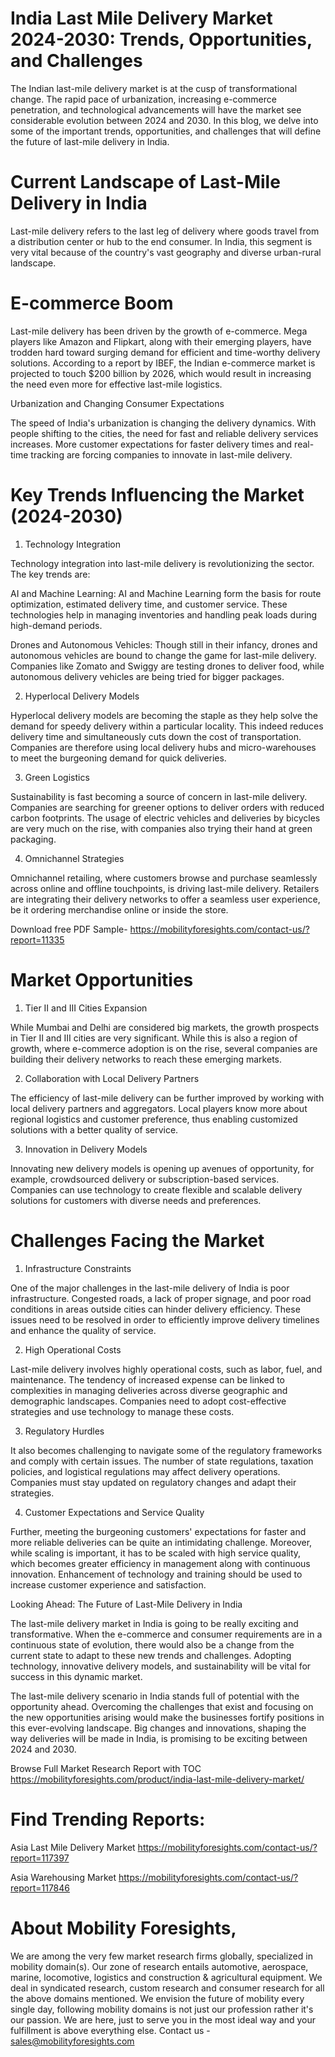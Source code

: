 # India Last Mile Delivery Market 2024-2030: Trends, Opportunities, and Challenges

The Indian last-mile delivery market is at the cusp of transformational change. The rapid pace of urbanization, increasing e-commerce penetration, and technological advancements will have the market see considerable evolution between 2024 and 2030. In this blog, we delve into some of the important trends, opportunities, and challenges that will define the future of last-mile delivery in India.

# Current Landscape of Last-Mile Delivery in India

Last-mile delivery refers to the last leg of delivery where goods travel from a distribution center or hub to the end consumer. In India, this segment is very vital because of the country's vast geography and diverse urban-rural landscape.

# E-commerce Boom

Last-mile delivery has been driven by the growth of e-commerce. Mega players like Amazon and Flipkart, along with their emerging players, have trodden hard toward surging demand for efficient and time-worthy delivery solutions. According to a report by IBEF, the Indian e-commerce market is projected to touch $200 billion by 2026, which would result in increasing the need even more for effective last-mile logistics.

Urbanization and Changing Consumer Expectations

The speed of India's urbanization is changing the delivery dynamics. With people shifting to the cities, the need for fast and reliable delivery services increases. More customer expectations for faster delivery times and real-time tracking are forcing companies to innovate in last-mile delivery.

# Key Trends Influencing the Market (2024-2030)

1. Technology Integration

Technology integration into last-mile delivery is revolutionizing the sector. The key trends are:

AI and Machine Learning: AI and Machine Learning form the basis for route optimization, estimated delivery time, and customer service. These technologies help in managing inventories and handling peak loads during high-demand periods.

Drones and Autonomous Vehicles: Though still in their infancy, drones and autonomous vehicles are bound to change the game for last-mile delivery. Companies like Zomato and Swiggy are testing drones to deliver food, while autonomous delivery vehicles are being tried for bigger packages.

2. Hyperlocal Delivery Models

Hyperlocal delivery models are becoming the staple as they help solve the demand for speedy delivery within a particular locality. This indeed reduces delivery time and simultaneously cuts down the cost of transportation. Companies are therefore using local delivery hubs and micro-warehouses to meet the burgeoning demand for quick deliveries.

3. Green Logistics

Sustainability is fast becoming a source of concern in last-mile delivery. Companies are searching for greener options to deliver orders with reduced carbon footprints. The usage of electric vehicles and deliveries by bicycles are very much on the rise, with companies also trying their hand at green packaging.

4. Omnichannel Strategies

Omnichannel retailing, where customers browse and purchase seamlessly across online and offline touchpoints, is driving last-mile delivery. Retailers are integrating their delivery networks to offer a seamless user experience, be it ordering merchandise online or inside the store.

Download free PDF Sample- https://mobilityforesights.com/contact-us/?report=11335

# Market Opportunities

1. Tier II and III Cities Expansion

While Mumbai and Delhi are considered big markets, the growth prospects in Tier II and III cities are very significant. While this is also a region of growth, where e-commerce adoption is on the rise, several companies are building their delivery networks to reach these emerging markets.

2. Collaboration with Local Delivery Partners

The efficiency of last-mile delivery can be further improved by working with local delivery partners and aggregators. Local players know more about regional logistics and customer preference, thus enabling customized solutions with a better quality of service.

3. Innovation in Delivery Models

Innovating new delivery models is opening up avenues of opportunity, for example, crowdsourced delivery or subscription-based services. Companies can use technology to create flexible and scalable delivery solutions for customers with diverse needs and preferences.

# Challenges Facing the Market

1. Infrastructure Constraints

One of the major challenges in the last-mile delivery of India is poor infrastructure. Congested roads, a lack of proper signage, and poor road conditions in areas outside cities can hinder delivery efficiency. These issues need to be resolved in order to efficiently improve delivery timelines and enhance the quality of service.

2. High Operational Costs

Last-mile delivery involves highly operational costs, such as labor, fuel, and maintenance. The tendency of increased expense can be linked to complexities in managing deliveries across diverse geographic and demographic landscapes. Companies need to adopt cost-effective strategies and use technology to manage these costs.

3. Regulatory Hurdles

It also becomes challenging to navigate some of the regulatory frameworks and comply with certain issues. The number of state regulations, taxation policies, and logistical regulations may affect delivery operations. Companies must stay updated on regulatory changes and adapt their strategies.

4. Customer Expectations and Service Quality

Further, meeting the burgeoning customers' expectations for faster and more reliable deliveries can be quite an intimidating challenge. Moreover, while scaling is important, it has to be scaled with high service quality, which becomes greater efficiency in management along with continuous innovation. Enhancement of technology and training should be used to increase customer experience and satisfaction.

Looking Ahead: The Future of Last-Mile Delivery in India

The last-mile delivery market in India is going to be really exciting and transformative. When the e-commerce and consumer requirements are in a continuous state of evolution, there would also be a change from the current state to adapt to these new trends and challenges. Adopting technology, innovative delivery models, and sustainability will be vital for success in this dynamic market.

The last-mile delivery scenario in India stands full of potential with the opportunity ahead. Overcoming the challenges that exist and focusing on the new opportunities arising would make the businesses fortify positions in this ever-evolving landscape. Big changes and innovations, shaping the way deliveries will be made in India, is promising to be exciting between 2024 and 2030.

Browse Full Market Research Report with TOC https://mobilityforesights.com/product/india-last-mile-delivery-market/


# Find Trending Reports:

Asia Last Mile Delivery Market https://mobilityforesights.com/contact-us/?report=117397

Asia Warehousing Market https://mobilityforesights.com/contact-us/?report=117846


# About Mobility Foresights,
We are among the very few market research firms globally, specialized in mobility domain(s). Our zone of research entails automotive, aerospace, marine, locomotive, logistics and construction & agricultural equipment. We deal in syndicated research, custom research and consumer research for all the above domains mentioned.
We envision the future of mobility every single day, following mobility domains is not just our profession rather it's our passion. We are here, just to serve you in the most ideal way and your fulfillment is above everything else. Contact us -  sales@mobilityforesights.com
